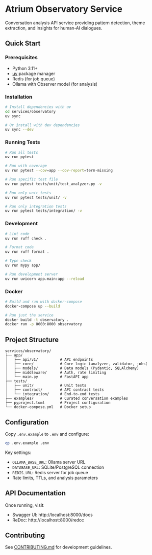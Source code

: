 # Atrium Observatory Service

Conversation analysis API service providing pattern detection, theme extraction, and insights for human-AI dialogues.

## Quick Start

### Prerequisites

- Python 3.11+
- [uv](https://github.com/astral-sh/uv) package manager
- Redis (for job queue)
- Ollama with Observer model (for analysis)

### Installation

```bash
# Install dependencies with uv
cd services/observatory
uv sync

# Or install with dev dependencies
uv sync --dev
```

### Running Tests

```bash
# Run all tests
uv run pytest

# Run with coverage
uv run pytest --cov=app --cov-report=term-missing

# Run specific test file
uv run pytest tests/unit/test_analyzer.py -v

# Run only unit tests
uv run pytest tests/unit/ -v

# Run only integration tests
uv run pytest tests/integration/ -v
```

### Development

```bash
# Lint code
uv run ruff check .

# Format code
uv run ruff format .

# Type check
uv run mypy app/

# Run development server
uv run uvicorn app.main:app --reload
```

### Docker

```bash
# Build and run with docker-compose
docker-compose up --build

# Run just the service
docker build -t observatory .
docker run -p 8000:8000 observatory
```

## Project Structure

```
services/observatory/
├── app/
│   ├── api/v1/          # API endpoints
│   ├── core/            # Core logic (analyzer, validator, jobs)
│   ├── models/          # Data models (Pydantic, SQLAlchemy)
│   ├── middleware/      # Auth, rate limiting
│   └── main.py          # FastAPI app
├── tests/
│   ├── unit/            # Unit tests
│   ├── contract/        # API contract tests
│   └── integration/     # End-to-end tests
├── examples/            # Curated conversation examples
├── pyproject.toml       # Project configuration
└── docker-compose.yml   # Docker setup
```

## Configuration

Copy `.env.example` to `.env` and configure:

```bash
cp .env.example .env
```

Key settings:
- `OLLAMA_BASE_URL`: Ollama server URL
- `DATABASE_URL`: SQLite/PostgreSQL connection
- `REDIS_URL`: Redis server for job queue
- Rate limits, TTLs, and analysis parameters

## API Documentation

Once running, visit:
- Swagger UI: http://localhost:8000/docs
- ReDoc: http://localhost:8000/redoc

## Contributing

See [CONTRIBUTING.md](../../CONTRIBUTING.md) for development guidelines.
